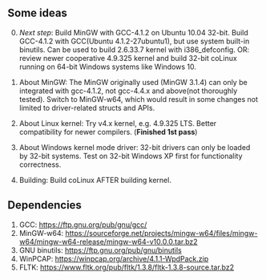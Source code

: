 ## Some ideas

0. *Next step*: Build MinGW with GCC-4.1.2 on Ubuntu 10.04 32-bit.
	Build GCC-4.1.2 with GCC(Ubuntu 4.1.2-27ubuntu1), but use system built-in binutils.
	Can be used to build 2.6.33.7 kernel with i386_defconfig.
	OR: review newer cooperative 4.9.325 kernel and build 32-bit coLinux running on 64-bit Windows systems like Windows 10.

1. About MinGW: The MinGW originally used (MinGW 3.1.4) can only be integrated with gcc-4.1.2, not gcc-4.4.x and above(not thoroughly tested). Switch to MinGW-w64, which would result in some changes not limited to driver-related structs and APIs.

2. About Linux kernel: Try v4.x kernel, e.g. 4.9.325 LTS. Better compatibility for newer compilers. (**Finished 1st pass**)

3. About Windows kernel mode driver: 32-bit drivers can only be loaded by 32-bit systems. Test on 32-bit Windows XP first for functionality correctness.

4. Building: Build coLinux AFTER building kernel.

## Dependencies

1.   GCC: https://ftp.gnu.org/pub/gnu/gcc/
2.   MinGW-w64: https://sourceforge.net/projects/mingw-w64/files/mingw-w64/mingw-w64-release/mingw-w64-v10.0.0.tar.bz2
3. GNU binutils: https://ftp.gnu.org/pub/gnu/binutils
4.   WinPCAP: https://winpcap.org/archive/4.1.1-WpdPack.zip
5.   FLTK: https://www.fltk.org/pub/fltk/1.3.8/fltk-1.3.8-source.tar.bz2
